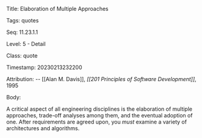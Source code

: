 Title:  Elaboration of Multiple Approaches

Tags:   quotes

Seq:    11.23.1.1

Level:  5 - Detail

Class:  quote

Timestamp: 20230213232200

Attribution: -- [[Alan M. Davis]], *[[201 Principles of Software Development]]*, 1995

Body:

A critical aspect of all engineering disciplines is the elaboration of multiple approaches, trade-off analyses among them, and the eventual adoption of one. After requirements are agreed upon, you *must* examine a variety of architectures and algorithms.

